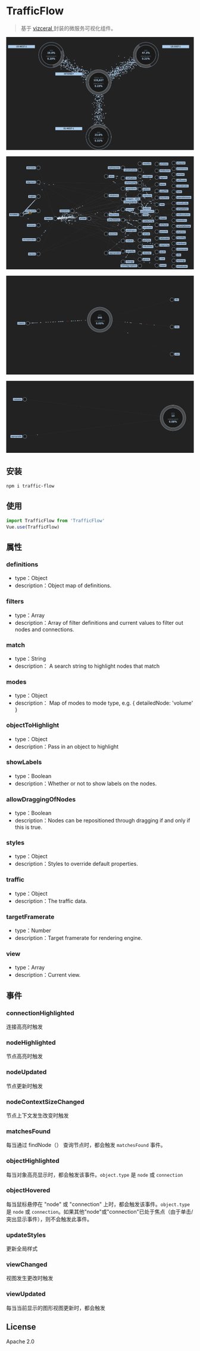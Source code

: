 # TrafficFlow

> 基于 [vizceral ](https://github.com/Netflix/vizceral) 封装的微服务可视化组件。

![](https://raw.githubusercontent.com/Yggdrasill-7C9/TrafficFlow/master/github/1.png)

![](https://raw.githubusercontent.com/Yggdrasill-7C9/TrafficFlow/master/github/2.png)

![](https://raw.githubusercontent.com/Yggdrasill-7C9/TrafficFlow/master/github/3.png)

![](https://raw.githubusercontent.com/Yggdrasill-7C9/TrafficFlow/master/github/4.png)

## 安装

```shell
npm i traffic-flow
```

## 使用

```javascript
import TrafficFlow from 'TrafficFlow'
Vue.use(TrafficFlow)
```

## 属性

### definitions

* type：Object
* description：Object map of definitions.

### filters

- type：Array
- description：Array of filter definitions and current values to filter out nodes and connections.

### match

- type：String
- description： A search string to highlight nodes that match

### modes

- type：Object
- description： Map of modes to mode type, e.g. { detailedNode: 'volume' }

### objectToHighlight

- type：Object
- description：Pass in an object to highlight

### showLabels

- type：Boolean
- description：Whether or not to show labels on the nodes.

### allowDraggingOfNodes

- type：Boolean
- description：Nodes can be repositioned through dragging if and only if this is true.

### styles

- type：Object
- description：Styles to override default properties.

### traffic

- type：Object
- description：The traffic data.

### targetFramerate

- type：Number
- description：Target framerate for rendering engine.

### view

- type：Array
- description：Current view.

## 事件

### connectionHighlighted

连接高亮时触发

### nodeHighlighted

节点高亮时触发

### nodeUpdated

节点更新时触发

### nodeContextSizeChanged

节点上下文发生改变时触发

### matchesFound

每当通过 findNode（） 查询节点时，都会触发 `matchesFound` 事件。

### objectHighlighted

每当对象高亮显示时，都会触发该事件。`object.type` 是 `node` 或 `connection`

### objectHovered

每当鼠标悬停在 "node" 或 "connection" 上时，都会触发该事件。`object.type` 是 `node` 或 `connection`。如果其他"node"或"connection"已处于焦点（由于单击/突出显示事件），则不会触发此事件。

### updateStyles

更新全局样式

### viewChanged

视图发生更改时触发

### viewUpdated

每当当前显示的图形视图更新时，都会触发

## License

Apache 2.0

